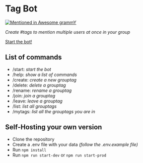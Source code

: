 # Tag Bot
[![Mentioned in Awesome grammY](https://awesome.re/mentioned-badge.svg)](https://github.com/grammyjs/awesome-grammY)

_Create #tags to mention multiple users at once in your group_

[Start the bot!](https://t.me/grouptags_bot)

## List of commands
- /start: _start the bot_
- /help: _show a list of commands_
- /create: _create a new grouptag_
- /delete: _delete a grouptag_
- /rename: _rename a grouptag_
- /join: _join a grouptag_
- /leave: _leave a grouptag_
- /list: _list all grouptags_
- /mytags: _list all the grouptags you are in_

## Self-Hosting your own version
- Clone the repository
- Create a .env file with your data _(follow the .env.example file)_
- Run `npm install`
- Run `npm run start-dev` or `npm run start-prod`

